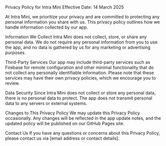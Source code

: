Privacy Policy for Intra Mini
Effective Date: 14 March 2025

At Intra Mini, we prioritize your privacy and are committed to protecting any personal information you share with us. This privacy policy outlines how we handle information collected by our app.

Information We Collect
Intra Mini does not collect, store, or share any personal data. We do not require any personal information from you to use the app, and no data is gathered by us for any marketing or advertising purposes.

Third-Party Services
Our app may include third-party services such as Firebase for remote configuration and other minimal functionality that do not collect any personally identifiable information. Please note that these services may have their own privacy policies, which we encourage you to review.

Data Security
Since Intra Mini does not collect or store any personal data, there is no personal data to protect. The app does not transmit personal data to any servers or external systems.

Changes to This Privacy Policy
We may update this Privacy Policy occasionally. Any changes will be reflected in the app update notes, and the updated policy will be published on our GitHub Pages site.

Contact Us
If you have any questions or concerns about this Privacy Policy, please contact us via [email address or contact details].
